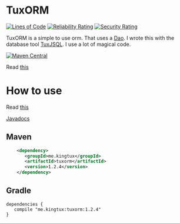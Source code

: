 # TuxORM
[![Lines of Code](https://sonarcloud.io/api/project_badges/measure?project=wherkamp_tuxorm&metric=ncloc)](https://sonarcloud.io/dashboard?id=wherkamp_tuxorm)
[![Reliability Rating](https://sonarcloud.io/api/project_badges/measure?project=wherkamp_tuxorm&metric=reliability_rating)](https://sonarcloud.io/dashboard?id=wherkamp_tuxorm)
[![Security Rating](https://sonarcloud.io/api/project_badges/measure?project=wherkamp_tuxorm&metric=security_rating)](https://sonarcloud.io/dashboard?id=wherkamp_tuxorm)

TuxORM is a simple to use orm. That uses a [Dao](https://en.wikipedia.org/wiki/Data_access_object). 
I wrote this with the database tool [TuxJSQL](https://github.com/wherkamp/tuxjsql). I use a lot of magical code. 

[![Maven Central](https://maven-badges.herokuapp.com/maven-central/me.kingtux/tuxorm/badge.svg)](https://mvnrepository.com/artifact/me.kingtux/tuxorm)

Read [this](https://github.com/wherkamp/tuxjsql/wiki/Creating-your-first-TuxJSQL-SQLBuilder)


# How to use 
Read [this](https://github.com/wherkamp/tuxorm/wiki/How-to-use-TuxORM)

[Javadocs](https://docs.kingtux.me/tuxorm/)


## Maven
```xml
    <dependency>
       <groupId>me.kingtux</groupId>
       <artifactId>tuxorm</artifactId>
       <version>1.2.4</version>   
    </dependency>
```
## Gradle
```
dependencies {
   compile "me.kingtux:tuxorm:1.2.4"
}
```
